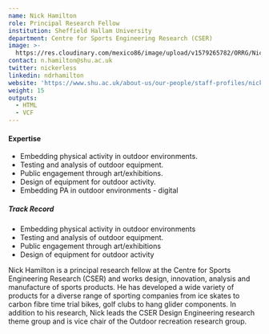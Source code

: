 ```yaml
---
name: Nick Hamilton
role: Principal Research Fellow
institution: Sheffield Hallam University
department: Centre for Sports Engineering Research (CSER)
image: >-
  https://res.cloudinary.com/mexico86/image/upload/v1579265782/ORRG/Nick_Hamilton_203017_hf2jmx.jpg
contact: n.hamilton@shu.ac.uk
twitter: nickerless
linkedin: ndrhamilton
website: 'https://www.shu.ac.uk/about-us/our-people/staff-profiles/nick-hamilton'
weight: 15
outputs:
  - HTML
  - VCF
---
```

#### Expertise

* Embedding physical activity in outdoor environments.  
* Testing and analysis of outdoor equipment. 
* Public engagement through art/exhibitions. 
* Design of equipment for outdoor activity.
* Embedding PA in outdoor environments - digital

##### Track Record

* Embedding physical activity in outdoor environments 
* Testing and analysis of outdoor equipment. 
* Public engagement through art/exhibitions
* Design of equipment for outdoor activity 

Nick Hamilton is a principal research fellow at the Centre for Sports Engineering Research (CSER) and works design, innovation, analysis and manufacture of sports products. He has developed a wide variety of products for a diverse range of sporting companies from ice skates to carbon fibre time trial bikes, golf clubs to hang glider components. In addition to his research, Nick leads the CSER Design Engineering research theme group and is vice chair of the Outdoor recreation research group.
